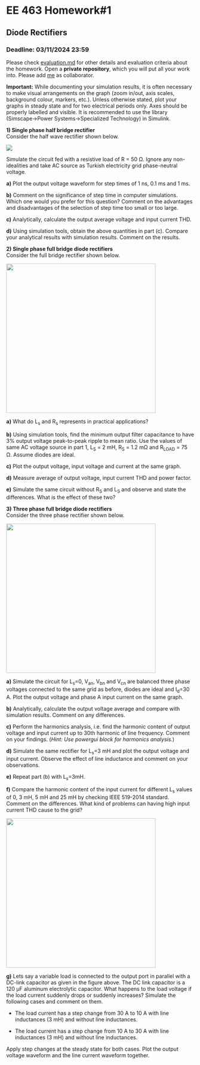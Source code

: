 # EE 463 Homework#1

## Diode Rectifiers

### Deadline: 03/11/2024 23:59


Please check [evaluation.md](evaluation.md) for other details and evaluation criteria about the homework. Open a **private repository**, which you will put all your work into. Please add [me](https://github.com/OgunAltun) as collaborator.

**Important:** While documenting your simulation results, it is often necessary to make visual arrangements on the graph (zoom in/out, axis scales, background colour, markers, etc.). Unless otherwise stated, plot your graphs in steady state and for two electrical periods only. Axes should be properly labelled and visible. It is recommended to use the library (Simscape->Power Systems->Specialized Technology) in Simulink.

**1) Single phase half bridge rectifier**<br />
Consider the half wave rectifier shown below.

![](half_wave.jpg)

Simulate the circuit fed with a resistive load of R = 50 Ω. Ignore any non-idealities and take AC source as Turkish electricity grid phase-neutral voltage.

**a)** Plot the output voltage waveform for step times of 1 ns, 0.1 ms and 1 ms.

**b)** Comment on the significance of step time in computer simulations. Which one would you prefer for this question? Comment on the advantages and disadvantages of the selection of step time too small or too large.

**c)** Analytically, calculate the output average voltage and input current THD.

**d)** Using simulation tools, obtain the above quantities in part (c). Compare your analytical results with simulation results. Comment on the results.


**2) Single phase full bridge diode rectifiers** <br />
Consider the full bridge rectifier shown below.

<img src="full_bridge.PNG" width="400">

**a)** What do L<sub>s</sub> and R<sub>s</sub> represents in practical applications?

**b)** Using simulation tools, find the minimum output filter capacitance to have 3% output voltage peak-to-peak ripple to mean ratio. Use the values of same AC voltage source in part 1, L<sub>S</sub> = 2 mH, R<sub>S</sub> = 1.2 mΩ and R<sub>LOAD</sub> = 75 Ω. Assume diodes are ideal.

**c)** Plot the output voltage, input voltage and current at the same graph.

**d)** Measure average of output voltage, input current THD and power factor.

**e)** Simulate the same circuit without R<sub>S</sub> and L<sub>S</sub> and observe and state the differences. What is the effect of these two?


**3) Three phase full bridge diode rectifiers** <br />
Consider the three phase rectifier shown below.

<img src="three_phase.PNG" width="400">


**a)** Simulate the circuit for L<sub>s</sub>=0, V<sub>an</sub>, V<sub>bn</sub> and V<sub>cn</sub> are balanced three phase voltages connected to the same grid as before, diodes are ideal and I<sub>d</sub>=30 A. Plot the output voltage and phase A input current on the same graph.

**b)** Analytically, calculate the output voltage average and compare with simulation results. Comment on any differences.

**c)** Perform the harmonics analysis, i.e. find the harmonic content of output voltage and input current up to 30th harmonic of line frequency. Comment on your findings. (*Hint: Use powergui block for harmonics analysis.*)

**d)** Simulate the same rectifier for L<sub>s</sub>=3 mH and plot the output voltage and input current. Observe the effect of line inductance and comment on your observations.

**e)** Repeat part (b) with L<sub>s</sub>=3mH.

**f)** Compare the harmonic content of the input current for different L<sub>s</sub> values of 0, 3 mH, 5 mH and 25 mH by checking IEEE 519-2014 standard. Comment on the differences. What kind of problems can having high input current THD cause to the grid?

<img src="ThreePhaseControlled.png" width="400">

**g)** Lets say a variable load is connected to the output port in parallel with a DC-link capacitor as given in the figure above. The DC link capacitor is a 120 μF aluminum electrolytic capacitor. What happens to the load voltage if the load current suddenly drops or suddenly increases? Simulate the following cases and comment on them.

* The load current has a step change from 30 A to 10 A with line inductances (3 mH) and without line inductances.

* The load current has a step change from 10 A to 30 A with line inductances (3 mH) and without line inductances.

Apply step changes at the steady state for both cases. Plot the output voltage waveform and the line current waveform together.
